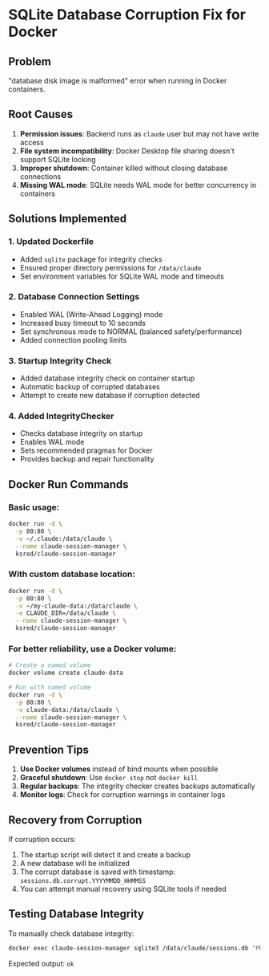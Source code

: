 # SQLite Database Corruption Fix for Docker

## Problem
"database disk image is malformed" error when running in Docker containers.

## Root Causes
1. **Permission issues**: Backend runs as `claude` user but may not have write access
2. **File system incompatibility**: Docker Desktop file sharing doesn't support SQLite locking
3. **Improper shutdown**: Container killed without closing database connections
4. **Missing WAL mode**: SQLite needs WAL mode for better concurrency in containers

## Solutions Implemented

### 1. Updated Dockerfile
- Added `sqlite` package for integrity checks
- Ensured proper directory permissions for `/data/claude`
- Set environment variables for SQLite WAL mode and timeouts

### 2. Database Connection Settings
- Enabled WAL (Write-Ahead Logging) mode
- Increased busy timeout to 10 seconds
- Set synchronous mode to NORMAL (balanced safety/performance)
- Added connection pooling limits

### 3. Startup Integrity Check
- Added database integrity check on container startup
- Automatic backup of corrupted databases
- Attempt to create new database if corruption detected

### 4. Added IntegrityChecker
- Checks database integrity on startup
- Enables WAL mode
- Sets recommended pragmas for Docker
- Provides backup and repair functionality

## Docker Run Commands

### Basic usage:
```bash
docker run -d \
  -p 80:80 \
  -v ~/.claude:/data/claude \
  --name claude-session-manager \
  ksred/claude-session-manager
```

### With custom database location:
```bash
docker run -d \
  -p 80:80 \
  -v ~/my-claude-data:/data/claude \
  -e CLAUDE_DIR=/data/claude \
  --name claude-session-manager \
  ksred/claude-session-manager
```

### For better reliability, use a Docker volume:
```bash
# Create a named volume
docker volume create claude-data

# Run with named volume
docker run -d \
  -p 80:80 \
  -v claude-data:/data/claude \
  --name claude-session-manager \
  ksred/claude-session-manager
```

## Prevention Tips

1. **Use Docker volumes** instead of bind mounts when possible
2. **Graceful shutdown**: Use `docker stop` not `docker kill`
3. **Regular backups**: The integrity checker creates backups automatically
4. **Monitor logs**: Check for corruption warnings in container logs

## Recovery from Corruption

If corruption occurs:
1. The startup script will detect it and create a backup
2. A new database will be initialized
3. The corrupt database is saved with timestamp: `sessions.db.corrupt.YYYYMMDD_HHMMSS`
4. You can attempt manual recovery using SQLite tools if needed

## Testing Database Integrity

To manually check database integrity:
```bash
docker exec claude-session-manager sqlite3 /data/claude/sessions.db "PRAGMA integrity_check;"
```

Expected output: `ok`